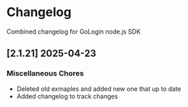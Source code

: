# Changelog

Combined changelog for GoLogin node.js SDK

## [2.1.21] 2025-04-23


### Miscellaneous Chores

* Deleted old exmaples and added new one that up to date
* Added changelog to track changes